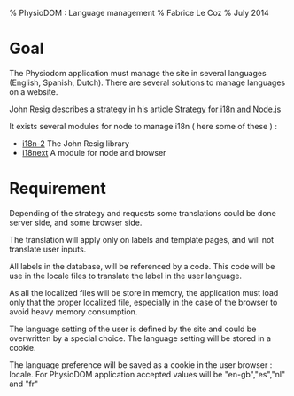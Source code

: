 % PhysioDOM : Language management
% Fabrice Le Coz
% July 2014

# Goal

The Physiodom application must manage the site in several languages (English, Spanish, Dutch). There are several solutions to manage languages on a website.

John Resig describes a strategy in his article [Strategy for i18n and Node.js][1]

It exists several modules for node to manage i18n ( here some of these ) :

  - [i18n-2][2] The John Resig library
  - [i18next][3] A module for node and browser

# Requirement

Depending of the strategy and requests some translations could be done server side, and some browser side.

The translation will apply only on labels and template pages, and will not translate user inputs.

All labels in the database, will be referenced by a code. This code will be use in the locale files to translate the label in the user language.

As all the localized files will be store in memory, the application must load only that the proper localized file, especially in the case of the browser to avoid heavy memory consumption.

The language setting of the user is defined by the site and could be overwritten by a special choice. The language setting will be stored in a cookie.

[1]: http://ejohn.org/blog/a-strategy-for-i18n-and-node/ "Strategy for i18n and Node.js"
[2]: https://github.com/jeresig/i18n-node-2 "i18n-node-2"
[3]: https://github.com/jamuhl/i18next-node "i18next-node"

The language preference will be saved as a cookie in the user browser : locale. For PhysioDOM application accepted values
will be "en-gb","es","nl" and "fr" 

